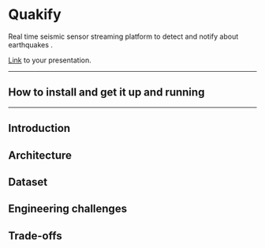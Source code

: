 # Quakify

Real time seismic sensor streaming platform to detect and notify about earthquakes .

[Link](#) to your presentation.

<hr/>

## How to install and get it up and running


<hr/>

## Introduction

## Architecture

## Dataset

## Engineering challenges

## Trade-offs
